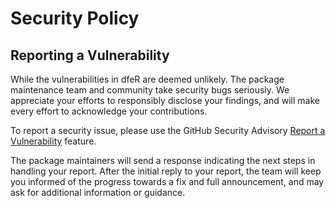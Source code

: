 # Security Policy

## Reporting a Vulnerability

While the vulnerabilities in dfeR are deemed unlikely. The package maintenance team and community take security bugs seriously. We appreciate your efforts to responsibly disclose your findings, and will make every effort to acknowledge your contributions.

To report a security issue, please use the GitHub Security Advisory [Report a Vulnerability](https://github.com/dfe-analytical-services/dfeR/security/advisories/new) feature.

The package maintainers will send a response indicating the next steps in handling your report. After the initial reply to your report, the team will keep you informed of the progress towards a fix and full announcement, and may ask for additional information or guidance.
